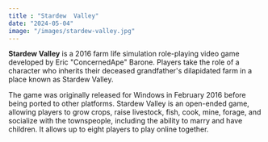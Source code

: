 ```yaml
---
title : "Stardew  Valley"
date: "2024-05-04"
image: "/images/stardew-valley.jpg"
---
```


__Stardew Valley__ is a 2016 farm life simulation role-playing video game developed by Eric "ConcernedApe" Barone. Players take the role of a character who inherits their deceased grandfather's dilapidated farm in a place known as Stardew Valley. 

The game was originally released for Windows in February 2016 before being ported to other platforms. Stardew Valley is an open-ended game, allowing players to grow crops, raise livestock, fish, cook, mine, forage, and socialize with the townspeople, including the ability to marry and have children. It allows up to eight players to play online together.